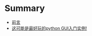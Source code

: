 # Summary

* [前言](README.md)
* [这可能是最好玩的python GUI入门实例!](zhe-ke-neng-shi-zui-hao-wan-de-python-gui-ru-men-shi-4f8b21.md)

